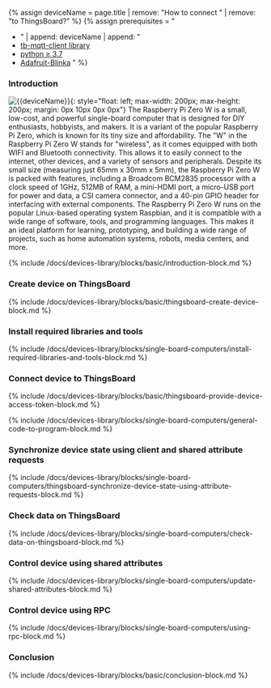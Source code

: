 
{% assign deviceName = page.title | remove: "How to connect " | remove: "to ThingsBoard?" %}
{% assign prerequisites = "
- " | append: deviceName | append: "
- [tb-mqtt-client library](https://pypi.org/project/tb-mqtt-client/)
- [python ≥ 3.7](https://www.python.org/)
- [Adafruit-Blinka](https://pypi.org/project/Adafruit-Blinka/) "
 %}

### Introduction

![{{deviceName}}](/images/devices-library/{{page.deviceImageFileName}}){: style="float: left; max-width: 200px; max-height: 200px; margin: 0px 10px 0px 0px"}
The Raspberry Pi Zero W is a small, low-cost, and powerful single-board computer that is designed for DIY enthusiasts, hobbyists, and makers.
 It is a variant of the popular Raspberry Pi Zero, which is known for its tiny size and affordability.
 The "W" in the Raspberry Pi Zero W stands for "wireless", as it comes equipped with both WIFI and Bluetooth connectivity.
 This allows it to easily connect to the internet, other devices, and a variety of sensors and peripherals.
Despite its small size (measuring just 65mm x 30mm x 5mm), the Raspberry Pi Zero W is packed with features, including a Broadcom BCM2835 processor with a clock speed of 1GHz, 512MB of RAM, a mini-HDMI port, a micro-USB port for power and data, a CSI camera connector, and a 40-pin GPIO header for interfacing with external components.
 The Raspberry Pi Zero W runs on the popular Linux-based operating system Raspbian, and it is compatible with a wide range of software, tools, and programming languages.
This makes it an ideal platform for learning, prototyping, and building a wide range of projects, such as home automation systems, robots, media centers, and more.

{% include /docs/devices-library/blocks/basic/introduction-block.md %}

### Create device on ThingsBoard

{% include /docs/devices-library/blocks/basic/thingsboard-create-device-block.md %}

### Install required libraries and tools

{% include /docs/devices-library/blocks/single-board-computers/install-required-libraries-and-tools-block.md %}

### Connect device to ThingsBoard

{% include /docs/devices-library/blocks/basic/thingsboard-provide-device-access-token-block.md %}

{% include /docs/devices-library/blocks/single-board-computers/general-code-to-program-block.md %}

### Synchronize device state using client and shared attribute requests
{% include /docs/devices-library/blocks/single-board-computers/thingsboard-synchronize-device-state-using-attribute-requests-block.md %}

### Check data on ThingsBoard

{% include /docs/devices-library/blocks/single-board-computers/check-data-on-thingsboard-block.md %}

### Control device using shared attributes

{% include /docs/devices-library/blocks/single-board-computers/update-shared-attributes-block.md %}

### Control device using RPC

{% include /docs/devices-library/blocks/single-board-computers/using-rpc-block.md %}

### Conclusion

{% include /docs/devices-library/blocks/basic/conclusion-block.md %}
